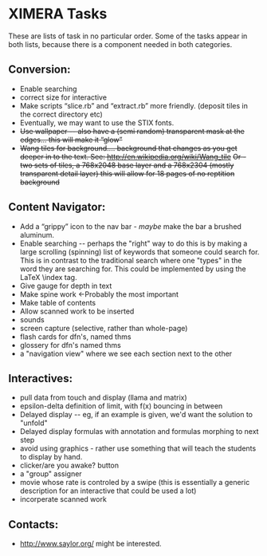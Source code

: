 XIMERA Tasks
============

These are lists of task in no particular order. Some of the tasks
appear in both lists, because there is a component needed in both
categories.

Conversion:
-----------
* Enable searching
* correct size for interactive
* Make scripts “slice.rb” and “extract.rb” more friendly. (deposit tiles in the correct directory etc)
* Eventually, we may want to use the STIX fonts. 
* ~~Use wallpaper -- also have a (semi random) transparent mask at the edges... this will make it “glow”~~
* ~~Wang tiles for background.... background that changes as you get deeper in to the text. See: http://en.wikipedia.org/wiki/Wang_tile~~
  ~~Or - two sets of tiles, a 768x2048 base layer and a 768x2304 (mostly transparent detail layer) this will allow for 18 pages of no reptition background~~

Content Navigator:
------------------
* Add a “grippy” icon to the nav bar - *maybe* make the bar a brushed aluminum.
* Enable searching -- perhaps the "right" way to do this is by making a large 
  scrolling (spinning) list of keywords that someone could search for. This is 
  in contrast to the traditional search where one "types" in the word they are 
  searching for. This could be implemented by using the LaTeX \index tag. 
* Give gauge for depth in text
* Make spine work ←Probably the most important
* Make table of contents
* Allow scanned work to be inserted
* sounds
* screen capture (selective, rather than whole-page)
* flash cards for dfn's, named thms
* glossery for dfn's named thms
* a "navigation view" where we see each section next to the other


Interactives:
-------------
* pull data from touch and display (llama and matrix)
* epsilon-delta definition of limit, with f(x) bouncing in between
* Delayed display -- eg, if an example is given, we'd want the solution to "unfold"
* Delayed display formulas with annotation and formulas morphing to next step
* avoid using graphics - rather use something that will teach the students to display by hand.
* clicker/are you awake? button
* a "group" assigner
* movie whose rate is controled by a swipe (this is essentially a generic description for an interactive that could be used a lot)
* incorperate scanned work

Contacts:
---------
* http://www.saylor.org/ might be interested.
